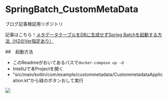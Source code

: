 # SpringBatch_CustomMetaData
ブログ記事検証用リポジトリ

記事はこちら！[メタデータテーブルをDBに生成せずSpring Batchを起動する方法（H2のVer指定あり）](https://hiro-tracks.net/entry/2022/12/02/092626)

##　起動方法

* このReadmeがおいてあるパスで`docker-compose up -d`
* IntelliJで本Projectを開く
* "src/main/kotlin/com/example/custommetadata/CustommetadataApplication.kt"から緑のボタンおして実行

![](../../../../Desktop/launch.png)

